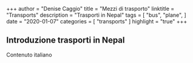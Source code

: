 +++
author = "Denise Caggio"
title = "Mezzi di trasporto"
linktitle = "Transports"
description = "Trasporti in Nepal"
tags = [
    "bus",
    "plane",
]
date = "2020-01-07"
categories = [
    "transports"
]
highlight = "true"
+++

## Introduzione trasporti in Nepal

Contenuto italiano